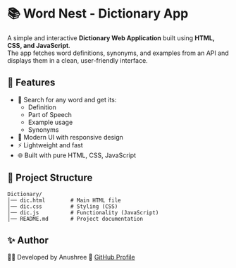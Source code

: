 # 📚 Word Nest - Dictionary App

A simple and interactive **Dictionary Web Application** built using
**HTML, CSS, and JavaScript**.\
The app fetches word definitions, synonyms, and examples from an API and
displays them in a clean, user-friendly interface.

## 🚀 Features

-   🔎 Search for any word and get its:
    -   Definition
    -   Part of Speech
    -   Example usage
    -   Synonyms
-   🎨 Modern UI with responsive design
-   ⚡ Lightweight and fast
-   🌐 Built with pure HTML, CSS, JavaScript

## 📂 Project Structure

    Dictionary/
    │── dic.html        # Main HTML file
    │── dic.css         # Styling (CSS)
    │── dic.js          # Functionality (JavaScript)
    │── README.md       # Project documentation



## ✨ Author

👩‍💻 Developed by Anushree
🔗 [GitHub Profile](https://github.com/anushreeb02)
